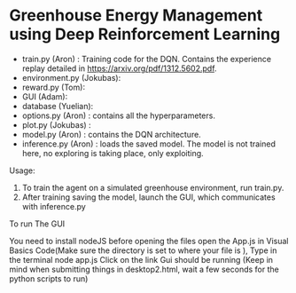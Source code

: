 # Greenhouse Energy Management using Deep Reinforcement Learning

- train.py (Aron) : Training code for the DQN. Contains the experience replay detailed in https://arxiv.org/pdf/1312.5602.pdf.
- environment.py (Jokubas):
- reward.py (Tom):
- GUI (Adam):
- database (Yuelian):
- options.py (Aron) : contains all the hyperparameters.
- plot.py (Jokubas) :
- model.py (Aron) : contains the DQN architecture.
- inference.py (Aron) : loads the saved model. The model is not trained here, no exploring is taking place, only exploiting.

Usage:
1. To train the agent on a simulated greenhouse environment, run train.py.
2. After training saving the model, launch the GUI, which communicates with inference.py



To run The GUI

 You need to install nodeJS before opening the files
open the App.js in Visual Basics Code(Make sure the directory is set to where your file is ),
Type in the terminal node app.js
Click on the link
Gui should be running (Keep in mind when submitting things in desktop2.html, wait a few seconds for the python scripts to run)
